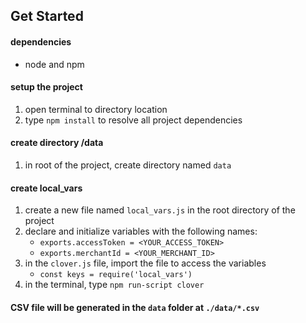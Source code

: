 ## Get Started
#### dependencies
- node and npm

#### setup the project
1. open terminal to directory location
1. type `npm install` to resolve all project dependencies

#### **create directory /data**
1. in root of the project, create directory named `data`

#### create local_vars
1. create a new file named `local_vars.js` in the root directory of the project 
1. declare and initialize variables with the following names:
    - `exports.accessToken = <YOUR_ACCESS_TOKEN>`
    - `exports.merchantId = <YOUR_MERCHANT_ID>`
1. in the `clover.js` file, import the file to access the variables 
     - `const keys = require('local_vars')`
1. in the terminal, type `npm run-script clover`

#### CSV file will be generated in the `data` folder at `./data/*.csv`
